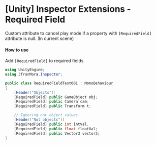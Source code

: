 # [Unity] Inspector Extensions - Required Field

Custom attribute to cancel play mode if a property with `[RequiredField]` attribute is null. (In current scene) 

#### How to use
Add `[RequiredField]` to required fields.

``` C#
using UnityEngine;
using JfranMora.Inspector;

public class RequiredFieldTest001 : MonoBehaviour
{
	[Header("Objects")]	
	[RequiredField] public GameObject obj;	
	[RequiredField] public Camera cam;	
	[RequiredField] public Transform t;

	// Ignoring not object values
	[Header("Not objects")]		
	[RequiredField] public int intVal;
	[RequiredField] public float floatVal;
	[RequiredField] public Vector3 vector3;
}
```
